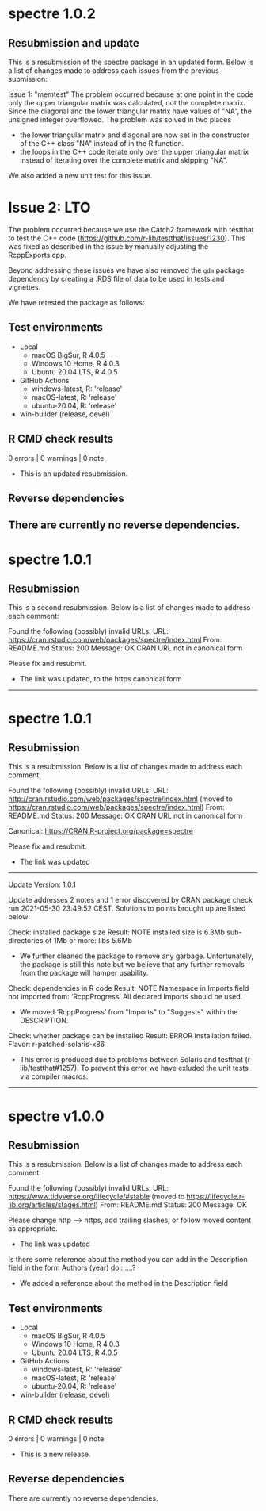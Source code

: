 # spectre 1.0.2 

## Resubmission and update
This is a resubmission of the spectre package in an updated form. Below is a list of changes made to address each issues from the previous submission:

Issue 1: "memtest"
The problem occurred because at one point in the code only the upper triangular matrix was calculated, not the complete matrix. Since the diagonal and the lower triangular matrix have values of "NA", the unsigned integer overflowed.
The problem was solved in two places
- the lower triangular matrix and diagonal are now set in the constructor of the C++ class "NA" instead of in the R function.
- the loops in the C++ code iterate only over the upper triangular matrix instead of iterating over the complete matrix and skipping "NA".

We also added a new unit test for this issue.

# Issue 2: LTO
The problem occurred because we use the Catch2 framework with testthat to test the C++ code (https://github.com/r-lib/testthat/issues/1230). This was fixed as described in the issue by manually adjusting the RcppExports.cpp.

Beyond addressing these issues we have also removed the `gdm` package dependency by creating a .RDS file of data to be used in tests and vignettes.

We have retested the package as follows:

## Test environments
* Local
  * macOS BigSur, R 4.0.5
  * Windows 10 Home, R 4.0.3
  * Ubuntu 20.04 LTS, R 4.0.5
* GitHub Actions 
  * windows-latest, R: 'release'
  * macOS-latest, R: 'release'
  * ubuntu-20.04, R: 'release'
* win-builder (release, devel)

## R CMD check results

0 errors | 0 warnings | 0 note

* This is an updated resubmission.

## Reverse dependencies
There are currently no reverse dependencies.
---

# spectre 1.0.1 

## Resubmission
This is a second resubmission. Below is a list of changes made to address each comment:

   Found the following (possibly) invalid URLs:
     URL: https://cran.rstudio.com/web/packages/spectre/index.html
       From: README.md
       Status: 200
       Message: OK
       CRAN URL not in canonical form

Please fix and resubmit.


* The link was updated, to the https canonical form 

---

# spectre 1.0.1 

## Resubmission
This is a resubmission. Below is a list of changes made to address each comment:

Found the following (possibly) invalid URLs:
URL: http://cran.rstudio.com/web/packages/spectre/index.html (moved to https://cran.rstudio.com/web/packages/spectre/index.html)
From: README.md
Status: 200
Message: OK
CRAN URL not in canonical form

Canonical: https://CRAN.R-project.org/package=spectre

Please fix and resubmit.


* The link was updated

---

Update Version: 1.0.1

Update addresses 2 notes and 1 error discovered by CRAN package check run 2021-05-30 23:49:52 CEST. Solutions to points brought up are listed below:

Check: installed package size
Result: NOTE
     installed size is 6.3Mb
     sub-directories of 1Mb or more:
     libs 5.6Mb
     
* We further cleaned the package to remove any garbage. Unfortunately, the package is still this note but we believe that any further removals from the package will hamper usability.

Check: dependencies in R code
Result: NOTE
    Namespace in Imports field not imported from: ‘RcppProgress’
     All declared Imports should be used.
     
* We moved ‘RcppProgress’ from "Imports" to "Suggests" within the DESCRIPTION.

Check: whether package can be installed
Result: ERROR
    Installation failed.
Flavor: r-patched-solaris-x86

* This error is produced due to problems between Solaris and testthat (r-lib/testthat#1257). To prevent this error we have exluded the unit tests via compiler macros.

---

# spectre v1.0.0

## Resubmission
This is a resubmission. Below is a list of changes made to address each comment:

Found the following (possibly) invalid URLs: URL: https://www.tidyverse.org/lifecycle/#stable (moved to https://lifecycle.r-lib.org/articles/stages.html)
From: README.md
Status: 200
Message: OK

Please change http --> https, add trailing slashes, or follow moved content as appropriate.

* The link was updated

Is there some reference about the method you can add in the Description field in the form Authors (year) <doi:.....>?

* We added a reference about the method in the Description field

## Test environments
* Local
  * macOS BigSur, R 4.0.5
  * Windows 10 Home, R 4.0.3
  * Ubuntu 20.04 LTS, R 4.0.5
* GitHub Actions 
  * windows-latest, R: 'release'
  * macOS-latest, R: 'release'
  * ubuntu-20.04, R: 'release'
* win-builder (release, devel)

## R CMD check results

0 errors | 0 warnings | 0 note

* This is a new release.

## Reverse dependencies
There are currently no reverse dependencies.